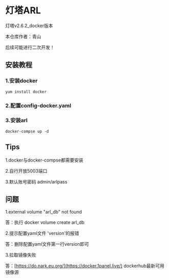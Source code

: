 # 灯塔ARL
灯塔v2.6.2_docker版本

本仓库作者：青山

后续可能进行二次开发！

## 安装教程

### 1.安装docker

```shell
yum install docker
```

### 2.配置config-docker.yaml


### 3.安装arl

```shell
docker-compse up -d
```

## Tips

1.docker与docker-compse都需要安装

2.自行开放5003端口

3.默认账号密码 admin/arlpass

## 问题
1.external volume "arl_db" not found

答：执行 docker volume create arl_db

2.提示配置yaml文件 'version'的报错

答：删除配置yaml文件第一行version即可

3.拉取镜像失败

答：[https://do.nark.eu.org/](https://docker.1panel.live/) dockerhub最新可用镜像源
